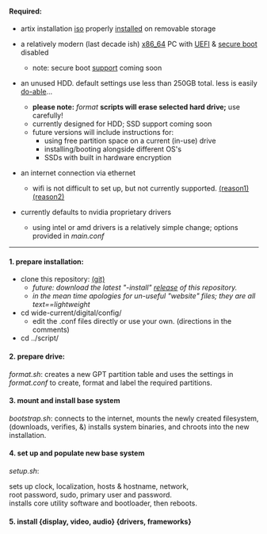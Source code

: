 #### Required:

* artix installation [iso]() properly [installed]() on removable storage  
* a relatively modern (last decade ish) [x86_64]() PC with [UEFI]() & [secure boot](https://www.rodsbooks.com/efi-bootloaders/secureboot.html#whatis) disabled
  * note: secure boot [support]() coming soon
* an unused HDD. default settings use less than 250GB total. less is easily [do-able](/digital/software/conf/main.conf)...
  * __please note:__ *format* __scripts will erase selected hard drive;__ use carefully!
  * currently designed for HDD; SSD support coming soon
  * future versions will include instructions for:
    * using free partition space on a current (in-use) drive 
    * installing/booting alongside different OS's
    * SSDs with built in hardware encryption
* an internet connection via ethernet
  * wifi is not difficult to set up, but not currently supported. 
[(reason1)](/digital/emag-health.md) [(reason2)](/ditital/wireless/limitations.md)

* currently defaults to nvidia proprietary drivers
  * using intel or amd drivers is a relatively simple change; options provided in _main.conf_
___

#### 1. prepare installation:

* clone this repository: [(git)](https://github.com/mtsl8/wide-current.git)
  * _future: download the latest "-install" [release](/https://github.com/mtsl8/wide-current/releases) of this repository._
  * _in the mean time apologies for un-useful "website" files; they are all text==lightweight_
* cd wide-current/digital/config/
  * edit the .conf files directly or use your own. (directions in the comments)
* cd ../script/

#### 2. prepare drive:

_format.sh_: creates a new GPT partition table and uses the settings in<br/>
 _format.conf_ to create, format and label the required partitions.

#### 3. mount and install base system

_bootstrap.sh_: connects to the internet, mounts the newly created filesystem,<br/> 
(downloads, verifies, &) installs system binaries, and chroots into the new installation.

#### 4. set up and populate new base system

_setup.sh_: 

sets up clock, localization, hosts & hostname, network,<br/>
root password, sudo, primary user and password.<br/>
installs core utility software and bootloader, then reboots.

#### 5. install {display, video, audio} {drivers, frameworks}
